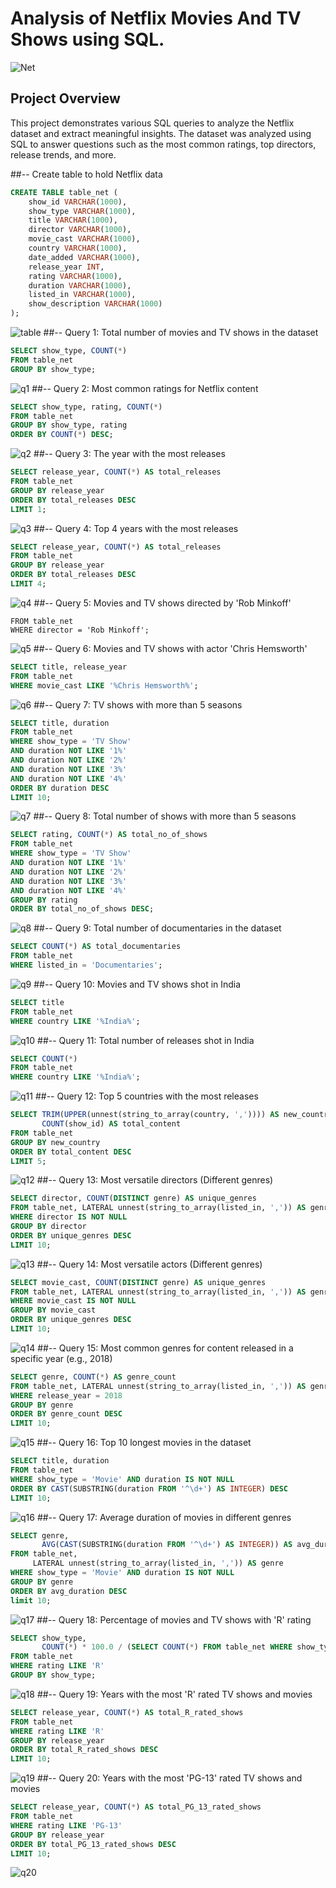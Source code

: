 # Analysis of Netflix Movies And TV Shows using SQL.
![Net](https://github.com/VBBBBBB/Netflix_SQL_Annalysis./blob/main/download.jpeg)

## Project Overview

This project demonstrates various SQL queries to analyze the Netflix dataset and extract meaningful insights. The dataset was analyzed using SQL to answer questions such as the most common ratings, top directors, release trends, and more.


##-- Create table to hold Netflix data
```sql
CREATE TABLE table_net (
    show_id VARCHAR(1000),
    show_type VARCHAR(1000),
    title VARCHAR(1000),
    director VARCHAR(1000),
    movie_cast VARCHAR(1000),
    country VARCHAR(1000),
    date_added VARCHAR(1000),
    release_year INT,
    rating VARCHAR(1000),
    duration VARCHAR(1000),
    listed_in VARCHAR(1000),
    show_description VARCHAR(1000)
);
```
![table](https://github.com/VBBBBBB/Netflix_SQL_Annalysis./blob/main/table.png)
##-- Query 1: Total number of movies and TV shows in the dataset
```sql
SELECT show_type, COUNT(*) 
FROM table_net 
GROUP BY show_type;
```
![q1](https://github.com/VBBBBBB/Netflix_SQL_Annalysis./blob/main/1.png)
##-- Query 2: Most common ratings for Netflix content
```sql
SELECT show_type, rating, COUNT(*) 
FROM table_net 
GROUP BY show_type, rating
ORDER BY COUNT(*) DESC;
```
![q2](https://github.com/VBBBBBB/Netflix_SQL_Annalysis./blob/main/2.png)
##-- Query 3: The year with the most releases
```sql
SELECT release_year, COUNT(*) AS total_releases
FROM table_net
GROUP BY release_year
ORDER BY total_releases DESC
LIMIT 1;
```
![q3](https://github.com/VBBBBBB/Netflix_SQL_Annalysis./blob/main/3.png)
##-- Query 4: Top 4 years with the most releases
```sql
SELECT release_year, COUNT(*) AS total_releases
FROM table_net
GROUP BY release_year
ORDER BY total_releases DESC
LIMIT 4;
```
![q4](https://github.com/VBBBBBB/Netflix_SQL_Annalysis./blob/main/4.png)
##-- Query 5: Movies and TV shows directed by 'Rob Minkoff'
```sqlSELECT title, director 
FROM table_net
WHERE director = 'Rob Minkoff';
```
![q5](https://github.com/VBBBBBB/Netflix_SQL_Annalysis./blob/main/5.png)
##-- Query 6: Movies and TV shows with actor 'Chris Hemsworth'
```sql
SELECT title, release_year 
FROM table_net
WHERE movie_cast LIKE '%Chris Hemsworth%';
```
![q6](https://github.com/VBBBBBB/Netflix_SQL_Annalysis./blob/main/6.png)
##-- Query 7: TV shows with more than 5 seasons
```sql
SELECT title, duration 
FROM table_net
WHERE show_type = 'TV Show' 
AND duration NOT LIKE '1%' 
AND duration NOT LIKE '2%' 
AND duration NOT LIKE '3%' 
AND duration NOT LIKE '4%' 
ORDER BY duration DESC
LIMIT 10;
```
![q7](https://github.com/VBBBBBB/Netflix_SQL_Annalysis./blob/main/7.png)
##-- Query 8: Total number of shows with more than 5 seasons
```sql
SELECT rating, COUNT(*) AS total_no_of_shows
FROM table_net
WHERE show_type = 'TV Show'
AND duration NOT LIKE '1%' 
AND duration NOT LIKE '2%' 
AND duration NOT LIKE '3%' 
AND duration NOT LIKE '4%' 
GROUP BY rating
ORDER BY total_no_of_shows DESC;
```
![q8](https://github.com/VBBBBBB/Netflix_SQL_Annalysis./blob/main/8.png)
##-- Query 9: Total number of documentaries in the dataset
```sql
SELECT COUNT(*) AS total_documentaries
FROM table_net
WHERE listed_in = 'Documentaries';
```
![q9](https://github.com/VBBBBBB/Netflix_SQL_Annalysis./blob/main/9.png)
##-- Query 10: Movies and TV shows shot in India
```sql
SELECT title 
FROM table_net 
WHERE country LIKE '%India%';
```
![q10](https://github.com/VBBBBBB/Netflix_SQL_Annalysis./blob/main/10.png)
##-- Query 11: Total number of releases shot in India
```sql
SELECT COUNT(*) 
FROM table_net 
WHERE country LIKE '%India%';
```
![q11](https://github.com/VBBBBBB/Netflix_SQL_Annalysis./blob/main/11.png)
##-- Query 12: Top 5 countries with the most releases
```sql
SELECT TRIM(UPPER(unnest(string_to_array(country, ',')))) AS new_country,
       COUNT(show_id) AS total_content
FROM table_net
GROUP BY new_country
ORDER BY total_content DESC
LIMIT 5;
```
![q12](https://github.com/VBBBBBB/Netflix_SQL_Annalysis./blob/main/12.png)
##-- Query 13: Most versatile directors (Different genres)
```sql
SELECT director, COUNT(DISTINCT genre) AS unique_genres
FROM table_net, LATERAL unnest(string_to_array(listed_in, ',')) AS genre
WHERE director IS NOT NULL
GROUP BY director
ORDER BY unique_genres DESC
LIMIT 10;
```
![q13](https://github.com/VBBBBBB/Netflix_SQL_Annalysis./blob/main/13.png)
##-- Query 14: Most versatile actors (Different genres)
```sql
SELECT movie_cast, COUNT(DISTINCT genre) AS unique_genres
FROM table_net, LATERAL unnest(string_to_array(listed_in, ',')) AS genre
WHERE movie_cast IS NOT NULL
GROUP BY movie_cast
ORDER BY unique_genres DESC
LIMIT 10;
```
![q14](https://github.com/VBBBBBB/Netflix_SQL_Annalysis./blob/main/14.png)
##-- Query 15: Most common genres for content released in a specific year (e.g., 2018)
```sql
SELECT genre, COUNT(*) AS genre_count
FROM table_net, LATERAL unnest(string_to_array(listed_in, ',')) AS genre
WHERE release_year = 2018
GROUP BY genre
ORDER BY genre_count DESC
LIMIT 10;
```
![q15](https://github.com/VBBBBBB/Netflix_SQL_Annalysis./blob/main/15.png)
##-- Query 16: Top 10 longest movies in the dataset
```sql
SELECT title, duration
FROM table_net
WHERE show_type = 'Movie' AND duration IS NOT NULL
ORDER BY CAST(SUBSTRING(duration FROM '^\d+') AS INTEGER) DESC
LIMIT 10;
```
![q16](https://github.com/VBBBBBB/Netflix_SQL_Annalysis./blob/main/16.png)
##-- Query 17: Average duration of movies in different genres
```sql
SELECT genre,
       AVG(CAST(SUBSTRING(duration FROM '^\d+') AS INTEGER)) AS avg_duration
FROM table_net,
     LATERAL unnest(string_to_array(listed_in, ',')) AS genre
WHERE show_type = 'Movie' AND duration IS NOT NULL
GROUP BY genre
ORDER BY avg_duration DESC
limit 10;
```
![q17](https://github.com/VBBBBBB/Netflix_SQL_Annalysis./blob/main/Screenshot%202024-12-25%20143443.png)
##-- Query 18: Percentage of movies and TV shows with 'R' rating
```sql
SELECT show_type, 
       COUNT(*) * 100.0 / (SELECT COUNT(*) FROM table_net WHERE show_type = table_net.show_type) AS percentage_R_rating
FROM table_net
WHERE rating LIKE 'R'
GROUP BY show_type;
```
![q18](https://github.com/VBBBBBB/Netflix_SQL_Annalysis./blob/main/18.png)
##-- Query 19: Years with the most 'R' rated TV shows and movies
```sql
SELECT release_year, COUNT(*) AS total_R_rated_shows
FROM table_net
WHERE rating LIKE 'R'
GROUP BY release_year
ORDER BY total_R_rated_shows DESC
LIMIT 10;
```
![q19](https://github.com/VBBBBBB/Netflix_SQL_Annalysis./blob/main/19.png)
##-- Query 20: Years with the most 'PG-13' rated TV shows and movies
```sql
SELECT release_year, COUNT(*) AS total_PG_13_rated_shows
FROM table_net
WHERE rating LIKE 'PG-13'
GROUP BY release_year
ORDER BY total_PG_13_rated_shows DESC
LIMIT 10;
```
![q20](https://github.com/VBBBBBB/Netflix_SQL_Annalysis./blob/main/20.png)
